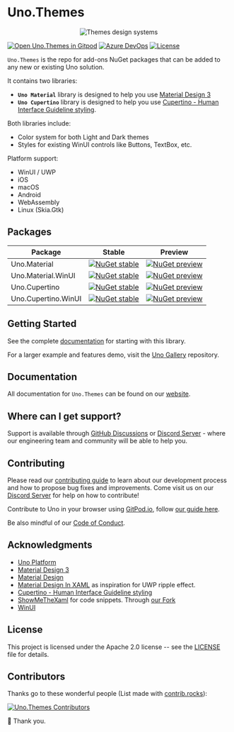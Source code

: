 ﻿# Uno.Themes

<p align="center">
  <img src="doc/assets/themes-design-systems.png" alt="Themes design systems" />
</p>

[![Open Uno.Themes in Gitpod](https://gitpod.io/button/open-in-gitpod.svg)](https://gitpod.io/#https://github.com/unoplatform/uno.themes)
[![Azure DevOps](https://uno-platform.visualstudio.com/Uno%20Platform/_apis/build/status/Uno%20Platform/Uno.Themes%20-%20CI?branchName=master)](https://uno-platform.visualstudio.com/Uno%20Platform/_build/latest?definitionId=89&branchName=master)
[![License](https://img.shields.io/badge/License-Apache%202.0-blue.svg)](LICENSE)

`Uno.Themes` is the repo for add-ons NuGet packages that can be added to any new or existing Uno solution.

It contains two libraries:

- **`Uno Material`** library is designed to help you use [Material Design 3](https://m3.material.io/)
- **`Uno Cupertino`** library is designed to help you use [Cupertino - Human Interface Guideline styling](https://developer.apple.com/design/human-interface-guidelines/).

Both libraries include:

- Color system for both Light and Dark themes
- Styles for existing WinUI controls like Buttons, TextBox, etc.

Platform support:

- WinUI / UWP
- iOS
- macOS
- Android
- WebAssembly
- Linux (Skia.Gtk)

## Packages

Package|Stable|Preview
-|-|-
Uno.Material|[![NuGet stable](https://img.shields.io/nuget/v/Uno.Material?label=stable)](https://www.nuget.org/packages/Uno.Material)|[![NuGet preview](https://img.shields.io/nuget/vpre/Uno.Material?label=preview)](https://www.nuget.org/packages/Uno.Material)
Uno.Material.WinUI|[![NuGet stable](https://img.shields.io/nuget/v/Uno.Material.WinUI?label=stable)](https://www.nuget.org/packages/Uno.Material.WinUI)|[![NuGet preview](https://img.shields.io/nuget/vpre/Uno.Material.WinUI?label=preview)](https://www.nuget.org/packages/Uno.Material.WinUI)
Uno.Cupertino|[![NuGet stable](https://img.shields.io/nuget/v/Uno.Cupertino?label=stable)](https://www.nuget.org/packages/Uno.Cupertino)|[![NuGet preview](https://img.shields.io/nuget/vpre/Uno.Cupertino?label=preview)](https://www.nuget.org/packages/Uno.Cupertino)
Uno.Cupertino.WinUI|[![NuGet stable](https://img.shields.io/nuget/v/Uno.Cupertino.WinUI?label=stable)](https://www.nuget.org/packages/Uno.Cupertino.WinUI)|[![NuGet preview](https://img.shields.io/nuget/vpre/Uno.Cupertino.WinUI?label=preview)](https://www.nuget.org/packages/Uno.Cupertino.WinUI)

## Getting Started

See the complete [documentation](#documentation) for starting with this library.

For a larger example and features demo, visit the [Uno Gallery](https://github.com/unoplatform/uno.gallery) repository.

## Documentation

All documentation for `Uno.Themes` can be found on our [website](https://platform.uno/docs/articles/external/uno.themes/doc/themes-overview.html).

## Where can I get support?

Support is available through [GitHub Discussions](https://github.com/unoplatform/uno/discussions) or [Discord Server](https://www.platform.uno/discord) - where our engineering team and community will be able to help you.

## Contributing

Please read our [contributing guide](CONTRIBUTING.md) to learn about our development process and how to propose bug fixes and improvements.
Come visit us on our [Discord Server](https://platform.uno/discord) for help on how to contribute!

Contribute to Uno in your browser using [GitPod.io](https://gitpod.io), follow [our guide here](https://platform.uno/docs/articles/features/working-with-gitpod.html).

Be also mindful of our [Code of Conduct](CODE_OF_CONDUCT.md).

## Acknowledgments

- [Uno Platform](https://platform.uno)
- [Material Design 3](https://m3.material.io/)
- [Material Design](https://material.io/design)
- [Material Design In XAML](https://github.com/MaterialDesignInXAML) as inspiration for UWP ripple effect.
- [Cupertino - Human Interface Guideline styling](https://developer.apple.com/design/human-interface-guidelines)
- [ShowMeTheXaml](https://github.com/Keboo/ShowMeTheXAML) for code snippets. Through [our Fork](https://github.com/unoplatform/ShowMeTheXAML)
- [WinUI](https://microsoft.github.io/microsoft-ui-xaml/)

## License

This project is licensed under the Apache 2.0 license -- see the
[LICENSE](LICENSE) file for details.

## Contributors

Thanks go to these wonderful people (List made with [contrib.rocks](https://contrib.rocks)):

[![Uno.Themes Contributors](https://contrib.rocks/image?repo=unoplatform/Uno.Themes)](https://github.com/unoplatform/Uno.Themes/graphs/contributors)

💖 Thank you.
